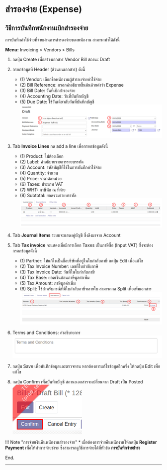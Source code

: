 # สำรองจ่าย (Expense)

## วิธีการบันทึกพนักงานเบิกสำรองจ่าย

การบันทึกค่าใช้จ่ายที่จ่ายผ่านการสำรองจ่ายของพนักงาน สามารถทำได้ดังนี้

**Menu:** Invoicing > Vendors > Bills

1. กดปุ่ม Create เพื่อสร้างเอกสาร Vendor Bill สถานะ Draft

2. กรอกข้อมูลที่ Header (ส่วนบนเอกสาร) ดังนี้
    * (1) Vendor: เลือกชื่อพนักงานผู้สำรองจ่ายค่าใช้จ่าย
    * (2) Bill Reference: กรอกคำอธิบายขึ้นต้นด้วยคำว่า Expense
    * (3) Bill Date: วันที่เบิกสำรองจ่าย
    * (4) Accounting Date: วันที่บันทึกบัญชี
    * (5) Due Date: ใช้วันเดียวกับวันที่บันทึกบัญชี
    ![](img/ex_1.png)

3. Tab **Invoice Lines** กด add a line เพื่อกรอกข้อมูลดังนี้ 
    * (1) Product: ไม่ต้องเลือก
    * (2) Label: คำอธิบายรายการรายบรรทัด
    * (3) Account: รหัสบัญชีที่ใช้ในการบันทึกค่าใช้จ่าย
    * (4) Quantity: จำนวน
    * (5) Price: ราคาต่อหน่วย
    * (6) Taxes: ประเภท VAT
    * (7) WHT: ภาษีหัก ณ ที่จ่าย
    * (8) Subtotal: ยอดรวมรายบรรทัด
    ![](img/ex_2.png)

4. Tab **Journal Items** ระบบจะแสดงคู่บัญชี ซึ่งดึงมาจาก Account

5. Tab **Tax invoice** จะแสดงเมื่อมีการเลือก Taxes เป็นภาษีซื้อ (Input VAT) ซึ่งจะต้องกรอกข้อมูลดังนี้
    * (1) Partner: ให้แก้ไขเป็นชื่อบริษัทที่อยู่ในใบกำกับภาษี กดปุ่ม Edit เพื่อแก้ไข
    * (2) Tax Invoice Number: เลขที่ใบกำกับภาษี
    * (3) Tax Invoice Date: วันที่ในใบกำกับภาษี
    * (4) Tax Base: ยอดเงินก่อนภาษีมูลค่าเพิ่ม
    * (5) Tax Amount: ภาษีมูลค่าเพิ่ม
    * (6) Split: ใช้สำหรับกรณีที่มีใบกำกับภาษีหลายใบ สามารถกด Split เพื่อเพิ่มเอกสาร
![](img/bl_5.png)

6. Terms and Conditions: คำอธิบายการ 
![](img/bl_6.png) 

7. กดปุ่ม Save เพื่อบันทึกข้อมูลและตรวจทาน หากต้องการแก้ไขข้อมูลอีกครั้ง ให้กดปุ่ม Edit เพื่อแก้ไข

8. กดปุ่ม Confirm เพื่อบันทึกบัญชี สถานะเอกสารจะเปลี่ยนจาก Draft เป็น Posted
![](img/bl_9.png)

!!! Note "การจ่ายเงินคืนพนักงานสำรองจ่าย"
    * เมื่อต้องการจ่ายคืนพนักงานให้กดปุ่ม **Register Payment** เพื่อให้ทำการจ่ายชำระ ซึ่งสามารถดูวิธีการจ่ายได้ที่หัวข้อ **การบันทึกจ่ายชำระ**


End.

----------------------------------------------------------

